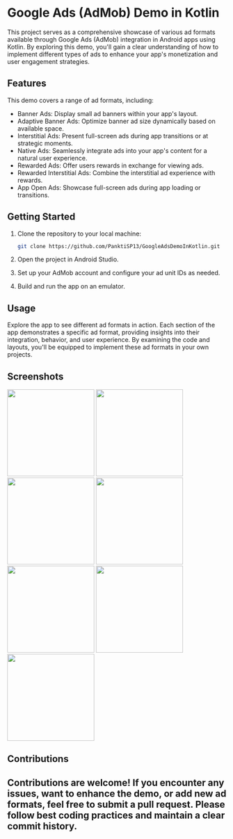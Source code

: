 # Google Ads (AdMob) Demo in Kotlin

This project serves as a comprehensive showcase of various ad formats available through Google Ads (AdMob) integration in Android apps using Kotlin. By exploring this demo, you'll gain a clear understanding of how to implement different types of ads to enhance your app's monetization and user engagement strategies.

## Features

This demo covers a range of ad formats, including:

- Banner Ads: Display small ad banners within your app's layout.
- Adaptive Banner Ads: Optimize banner ad size dynamically based on available space.
- Interstitial Ads: Present full-screen ads during app transitions or at strategic moments.
- Native Ads: Seamlessly integrate ads into your app's content for a natural user experience.
- Rewarded Ads: Offer users rewards in exchange for viewing ads.
- Rewarded Interstitial Ads: Combine the interstitial ad experience with rewards.
- App Open Ads: Showcase full-screen ads during app loading or transitions.

## Getting Started

1. Clone the repository to your local machine:

   ```bash
   git clone https://github.com/PanktiSP13/GoogleAdsDemoInKotlin.git
   ```

2. Open the project in Android Studio.

3. Set up your AdMob account and configure your ad unit IDs as needed.

4. Build and run the app on an emulator.

## Usage

Explore the app to see different ad formats in action. Each section of the app demonstrates a specific ad format, providing insights into their integration, behavior, and user experience. By examining the code and layouts, you'll be equipped to implement these ad formats in your own projects.

## Screenshots

<img src="https://github.com/PanktiSP13/GoogleAdsDemoInKotlin/assets/58383702/34768deb-b749-4fd6-b1c0-6245e4527f41" width="200">
<img src="https://github.com/PanktiSP13/GoogleAdsDemoInKotlin/assets/58383702/08097756-07a0-47b3-bd8d-d1a17c56d6ea" width="200">
<img src="https://github.com/PanktiSP13/GoogleAdsDemoInKotlin/assets/58383702/d438aba7-8e3e-4281-b50c-53638c6322b9" width="200">
<img src="https://github.com/PanktiSP13/GoogleAdsDemoInKotlin/assets/58383702/a60f8314-7f8f-432a-82ad-55b1658996fa" width="200">
<img src="https://github.com/PanktiSP13/GoogleAdsDemoInKotlin/assets/58383702/c9b5107b-38aa-4624-85c0-299d987038ac" width="200">
<img src="https://github.com/PanktiSP13/GoogleAdsDemoInKotlin/assets/58383702/aede680a-7ec9-40fa-b1a4-bb95b7da0d0e" width="200">
<img src="https://github.com/PanktiSP13/GoogleAdsDemoInKotlin/assets/58383702/cd70821f-03c4-4168-99c1-ed7f79088a29" width="200">


## Contributions

Contributions are welcome! If you encounter any issues, want to enhance the demo, or add new ad formats, feel free to submit a pull request. Please follow best coding practices and maintain a clear commit history.
-------------------------
